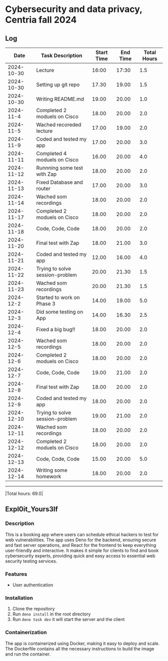 # Cybersecurity and data privacy, Centria fall 2024

## Log

| Date       | Task Description                   | Start Time | End Time | Total Hours |
|------------|------------------------------------|------------|----------|-------------|
| 2024-10-30 | Lecture                            | 16:00      | 17:30    | 1.5         |
| 2024-10-30 | Setting up git repo                | 17.30      | 19.00    | 1.5         |
| 2024-10-30 | Writing README.md                  | 19.00      | 20.00    | 1.0         |
| 2024-11-4  | Completed 2 moduels on Cisco       | 18.00      | 20.00    | 2.0         |
| 2024-11-5  | Wached recoreded lecture           | 17.00      | 19.00    | 2.0         |
| 2024-11-9  | Coded and tested my app            | 17.00      | 20.00    | 3.0         |
| 2024-11-11 | Completed 4 moduels on Cisco       | 16.00      | 20.00    | 4.0         |
| 2024-11-12 | Runnning some test with Zap        | 18.00      | 20.00    | 2.0         |
| 2024-11-13 | Fixed Database and router          | 17.00      | 20.00    | 3.0         |
| 2024-11-14 | Wached som recordings              | 18.00      | 20.00    | 2.0         |
| 2024-11-17 | Completed 2 moduels on Cisco       | 18.00      | 20.00    | 2.0         |
| 2024-11-18 | Code, Code, Code                   | 18.00      | 20.00    | 2.0         |
| 2024-11-20 | Final test with Zap                | 18.00      | 21.00    | 3.0         |
| 2024-11-21 | Coded and tested my app            | 12.00      | 16.00    | 4.0         |
| 2024-11-22 | Trying to solve session-problem    | 20.00      | 21.30    | 1.5         |
| 2024-11-23 | Wached som recordings              | 20.00      | 21.30    | 1.5         |
| 2024-12-2  | Started to work on Phase 3         | 14.00      | 19.00    | 5.0         |
| 2024-12-3  | Did some testing on App            | 14.00      | 16.30    | 2.5         |
| 2024-12-4  | Fixed a big bug!!                  | 18.00      | 20.00    | 2.0         |
| 2024-12-5  | Wached som recordings              | 18.00      | 20.00    | 2.0         |
| 2024-12-6  | Completed 2 moduels on Cisco       | 18.00      | 20.00    | 2.0         |
| 2024-12-7  | Code, Code, Code                   | 19.00      | 21.00    | 2.0         |
| 2024-12-8  | Final test with Zap                | 18.00      | 20.00    | 2.0         |
| 2024-12-9  | Coded and tested my app            | 18.00      | 20.00    | 2.0         |
| 2024-12-10 | Trying to solve session-problem    | 19.00      | 21.00    | 2.0         |
| 2024-12-11 | Wached som recordings              | 18.00      | 20.00    | 2.0         |
| 2024-12-12 | Completed 2 moduels on Cisco       | 18.00      | 20.00    | 2.0         |
| 2024-12-13 | Code, Code, Code                   | 15.00      | 20.00    | 5.0         |
| 2024-12-14 | Writing some homework              | 18.00      | 20.00    | 2.0         |

__________________________________________________________________________________________
|Total hours: 69.0|

## Expl0it_Yours3lf

### Description
This is a booking app where users can schedule ethical hackers to test for web vulnerabilities. The app uses Deno for the backend, ensuring secure and fast server operations, and React for the frontend to keep everything user-friendly and interactive. It makes it simple for clients to find and book cybersecurity experts, providing quick and easy access to essential web security testing services.

### Features
- User authentication


### Installation
1. Clone the repository
2. Run `deno install` in the root directory
3. Run `deno task dev` it will start the server and the client

### Containerization
The app is containerized using Docker, making it easy to deploy and scale. The Dockerfile contains all the necessary instructions to build the image and run the container.